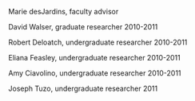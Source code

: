 Marie desJardins, faculty advisor

David Walser, graduate researcher 2010-2011

Robert Deloatch, undergraduate researcher 2010-2011

Eliana Feasley, undergraduate researcher 2010-2011

Amy Ciavolino, undergraduate researcher 2010-2011

Joseph Tuzo, undergraduate researcher 2011